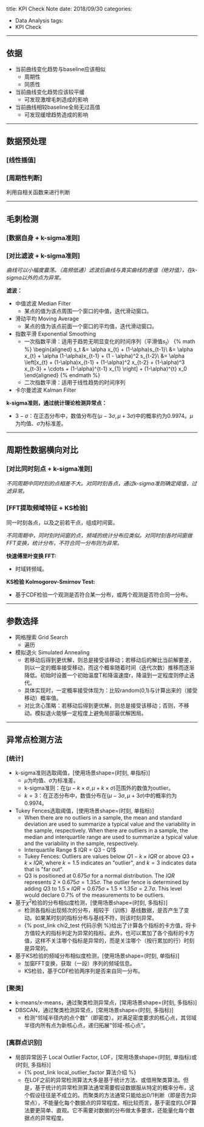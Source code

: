 title: KPI Check Note
date: 2018/09/30
categories:
- Data Analysis
tags:
- KPI Check
---


## 依据 ##

- 当前曲线变化趋势与baseline应该相似
  - 周期性
  - 同质性
- 当前曲线变化趋势应该较平缓
  - 可发现激增毛刺造成的影响
- 当前曲线相较baseline全局无过高值
  - 可发现缓增趋势造成的影响

---

## 数据预处理 ##

### [线性插值] ###

### [周期性判断] ###

利用自相关函数来进行判断


---

## 毛刺检测 ##

### [数据自身 + k-sigma准则] ###

### [对比滤波 + k-sigma准则] ###

*曲线可以小幅度震荡。（高频低通）滤波后曲线与真实曲线的差值（绝对值），在k-sigma以外的点为异常。*

**滤波：**

- 中值滤波 Median Filter
  - 某点的值为该点周围一个窗口的中值，迭代滑动窗口。
- 滑动平均 Moving Average
  - 某点的值为该点前面一个窗口的平均值，迭代滑动窗口。
- 指数平滑 Exponential Smoothing
  - 一次指数平滑：适用于趋势无明显变化的时间序列（平滑值$s_t$）
{% math %}
\begin{aligned}
s_t &= \alpha x_{t} + (1-\alpha)s_{t-1}\\
&= \alpha x_{t} + \alpha (1-\alpha)x_{t-1} + (1 - \alpha)^2 s_{t-2}\\
&= \alpha \left[x_{t} + (1-\alpha)x_{t-1} + (1-\alpha)^2 x_{t-2} + (1-\alpha)^3 x_{t-3} + \cdots + (1-\alpha)^{t-1} x_{1} \right] + (1-\alpha)^{t} x_0
\end{aligned}
{% endmath %}
  - 二次指数平滑：适用于线性趋势的时间序列
- 卡尔曼滤波 Kalman Filter

**k-sigma准则，通过统计理论检测异常点：**

- $3-\sigma$：在正态分布中，数值分布在$(\mu - 3\sigma, \mu + 3\sigma)$中的概率约为0.9974。$\mu$为均值、$\sigma$为标准差。

---

## 周期性数据横向对比 ##

### [对比同时刻点 + k-sigma准则] ###

*不同周期中同时刻的点相差不大。对同时刻各点，通过k-sigma准则确定阈值，过滤异常。*


### [FFT提取频域特征 + KS检验] ###

同一时刻各点，以及之前若干点，组成时间窗。

*不同周期中，同时刻时间窗的点，频域的统计分布应类似。对同时刻各时间窗做FFT变换，统计分布，不符合同一分布则为异常。*

**快速傅里叶变换 FFT:**

- 时域转频域。

**KS检验 Kolmogorov-Smirnov Test:**

- 基于CDF检验一个观测是否符合某一分布，或两个观测是否符合同一分布。

---

## 参数选择 ##

- 网格搜索 Grid Search
  - 遍历
- 模拟退火 Simulated Annealing
  - 若移动后得到更优解，则总是接受该移动；若移动后的解比当前解要差，则以一定的概率接受移动，而这个概率随着时间（迭代次数）推移而逐渐降低。初始时设置一个初始温度T和降温速度r，降温到一定程度则停止迭代。
  - 具体实现时，一定概率接受体现为：比较random(0,1)与计算出来的（接受移动）概率值。
  - 对比贪心策略：若移动后得到更优解，则总是接受该移动；否则，不移动。模拟退火能够一定程度上避免局部最优解困局。

---

## 异常点检测方法 ##

### [统计] ###

- k-sigma准则选取阈值，[使用场景shape=(时刻, 单指标)]
  - $\mu$为均值、$\sigma$为标准差。
  - k-sigma准则：在$(\mu - k \times \sigma, \mu + k \times \sigma)$范围外的数值为outlier。
  - $k = 3$：在正态分布中，数值分布在$(\mu - 3\sigma, \mu + 3\sigma)$中的概率约为0.9974。
- Tukey Fences选取阈值，[使用场景shape=(时刻, 单指标)]
  - When there are no outliers in a sample, the mean and standard deviation are used to summarize a typical value and the variability in the sample, respectively.  When there are outliers in a sample, the median and interquartile range are used to summarize a typical value and the variability in the sample, respectively.
  - Interquartile Range $ IQR = Q3 - Q1$
  - Tukey Fences: Outliers are values below $Q1 - k \times IQR$ or above $Q3 + k \times IQR$, where $k = 1.5$ indicates an "outlier", and $k = 3$ indicates data that is "far out".
  - Q3 is positioned at $0.675\sigma$ for a normal distribution. The $IQR$ represents $2 \times 0.675\sigma = 1.35\sigma$. The outlier fence is determined by adding $Q3$ to $1.5 \times IQR = 0.675\sigma + 1.5 \times 1.35\sigma = 2.7\sigma$. This level would declare 0.7% of the measurements to be outliers.
- 基于$\chi^{2}$检验的分布相似度检测，[使用场景shape=(时刻, 多指标)]
  - 检测各指标出现频次的分布，相较于（训练）基线数据，是否产生了变动。如果某时刻的指标分布与基线不符，则该时刻异常。
  - {% post_link chi2_test 代码示例 %}给出了计算各个指标的卡方值，将卡方值较大的指标判定为异常的指标。此外，也可以累加了各个指标的卡方值，这样不关注哪个指标是异常的，而是关注哪个（按行累加的行）时刻是异常的。
- 基于KS检验的频域分布相似度检测，[使用场景shape=(时刻, 单指标)]
  - 加窗FFT变换，获取（一段）序列的频域信息。
  - KS检验，基于CDF检验两序列是否来自同一分布。

### [聚类] ###

- k-means/x-means，通过聚类检测异常点，[常用场景shape=(时刻, 多指标)]
- DBSCAN，通过聚类检测异常点，[常用场景shape=(时刻, 多指标)]
  - 检测“邻域半径内的点个数”（即密度）。对满足密度要求的核心点，其邻域半径内所有点为新核心点，递归拓展“邻域-核心点”。

### [离群点识别] ###

- 局部异常因子 Local Outlier Factor, LOF，[常用场景shape=(时刻, 单指标)或(时刻, 多指标)]
  - {% post_link local_outlier_factor 算法介绍 %}
  - 在LOF之前的异常检测算法大多是基于统计方法、或借用聚类算法。但是，基于统计的异常检测算法通常需要假设数据服从特定的概率分布，这个假设往往是不成立的。而聚类的方法通常只能给出0/1判断（即是否为异常点），不能量化每个数据点的异常程度。相比较而言，基于密度的LOF算法要更简单、直观。它不需要对数据的分布做太多要求，还能量化每个数据点的异常程度。